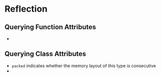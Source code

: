 # Reflection
## Querying Function Attributes
* 

## Querying Class Attributes
* `packed` indicates whether the memory layout of this type is consecutive
* 
